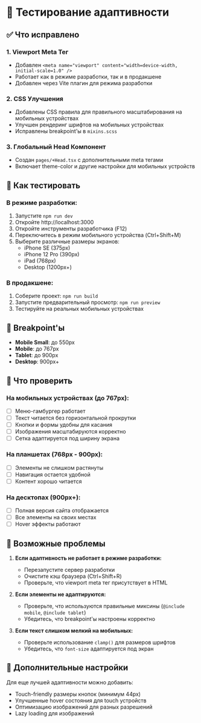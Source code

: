 # 🧪 Тестирование адаптивности

## ✅ Что исправлено

### 1. **Viewport Meta Тег**

- Добавлен `<meta name="viewport" content="width=device-width, initial-scale=1.0" />`
- Работает как в режиме разработки, так и в продакшене
- Добавлен через Vite плагин для режима разработки

### 2. **CSS Улучшения**

- Добавлены CSS правила для правильного масштабирования на мобильных устройствах
- Улучшен рендеринг шрифтов на мобильных устройствах
- Исправлены breakpoint'ы в `mixins.scss`

### 3. **Глобальный Head Компонент**

- Создан `pages/+Head.tsx` с дополнительными meta тегами
- Включает theme-color и другие настройки для мобильных устройств

## 🔧 Как тестировать

### В режиме разработки:

1. Запустите `npm run dev`
2. Откройте http://localhost:3000
3. Откройте инструменты разработчика (F12)
4. Переключитесь в режим мобильного устройства (Ctrl+Shift+M)
5. Выберите различные размеры экранов:
   - iPhone SE (375px)
   - iPhone 12 Pro (390px)
   - iPad (768px)
   - Desktop (1200px+)

### В продакшене:

1. Соберите проект: `npm run build`
2. Запустите предварительный просмотр: `npm run preview`
3. Тестируйте на реальных мобильных устройствах

## 📱 Breakpoint'ы

- **Mobile Small**: до 550px
- **Mobile**: до 767px
- **Tablet**: до 900px
- **Desktop**: 900px+

## 🎯 Что проверить

### На мобильных устройствах (до 767px):

- [ ] Меню-гамбургер работает
- [ ] Текст читается без горизонтальной прокрутки
- [ ] Кнопки и формы удобны для касания
- [ ] Изображения масштабируются корректно
- [ ] Сетка адаптируется под ширину экрана

### На планшетах (768px - 900px):

- [ ] Элементы не слишком растянуты
- [ ] Навигация остается удобной
- [ ] Контент хорошо читается

### На десктопах (900px+):

- [ ] Полная версия сайта отображается
- [ ] Все элементы на своих местах
- [ ] Hover эффекты работают

## 🐛 Возможные проблемы

1. **Если адаптивность не работает в режиме разработки:**

   - Перезапустите сервер разработки
   - Очистите кэш браузера (Ctrl+Shift+R)
   - Проверьте, что viewport meta тег присутствует в HTML

2. **Если элементы не адаптируются:**

   - Проверьте, что используются правильные миксины (`@include mobile`, `@include tablet`)
   - Убедитесь, что breakpoint'ы настроены корректно

3. **Если текст слишком мелкий на мобильных:**
   - Проверьте использование `clamp()` для размеров шрифтов
   - Убедитесь, что `font-size` адаптируется под экран

## 📝 Дополнительные настройки

Для еще лучшей адаптивности можно добавить:

- Touch-friendly размеры кнопок (минимум 44px)
- Улучшенные hover состояния для touch устройств
- Оптимизацию изображений для разных разрешений
- Lazy loading для изображений
